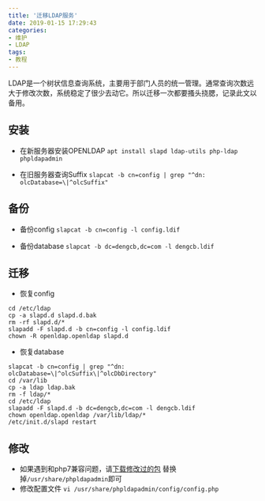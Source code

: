 ```yaml
---
title: '迁移LDAP服务'
date: 2019-01-15 17:29:43
categories:
- 维护
- LDAP
tags:
- 教程
---
```

LDAP是一个树状信息查询系统，主要用于部门人员的统一管理。通常查询次数远大于修改次数，系统稳定了很少去动它。所以迁移一次都要搔头挠腮，记录此文以备用。

<!--more-->

## 安装
- 在新服务器安装OPENLDAP
`apt install slapd ldap-utils php-ldap phpldapadmin`

- 在旧服务器查询Suffix
`slapcat -b cn=config | grep "^dn: olcDatabase=\|^olcSuffix"`

## 备份
- 备份config
`slapcat -b cn=config -l config.ldif`

- 备份database
`slapcat -b dc=dengcb,dc=com -l dengcb.ldif`

## 迁移
- 恢复config
```
cd /etc/ldap
cp -a slapd.d slapd.d.bak
rm -rf slapd.d/*
slapadd -F slapd.d -b cn=config -l config.ldif
chown -R openldap.openldap slapd.d
```

- 恢复database
```
slapcat -b cn=config | grep "^dn: olcDatabase=\|^olcSuffix\|^olcDbDirectory"
cd /var/lib
cp -a ldap ldap.bak
rm -f ldap/*
cd /etc/ldap
slapadd -F slapd.d -b dc=dengcb,dc=com -l dengcb.ldif
chown openldap.openldap /var/lib/ldap/*
/etc/init.d/slapd restart
```

## 修改
- 如果遇到和php7兼容问题，请[下载修改过的包](https://github.com/leenooks/phpLDAPadmin/files/688183/pla-php7.zip)
替换掉`/usr/share/phpldapadmin`即可
- 修改配置文件
`vi /usr/share/phpldapadmin/config/config.php`